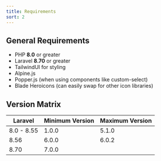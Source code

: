 ```yaml
---
title: Requirements
sort: 2
---
```


## General Requirements

-   PHP **8.0** or greater
-   Laravel **8.70** or greater
-   TailwindUI for styling
-   Alpine.js
-   Popper.js (when using components like custom-select)
-   Blade Heroicons (can easily swap for other icon libraries)

## Version Matrix

| Laravel    | Minimum Version | Maximum Version |
| ---------- | --------------- |-----------------|
| 8.0 - 8.55 | 1.0.0           | 5.1.0           |
| 8.56       | 6.0.0           | 6.0.2           |
 | 8.70      | 7.0.0           |                  |
